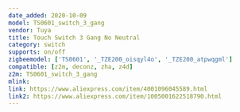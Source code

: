 ```yaml
---
date_added: 2020-10-09
model: TS0601_switch_3_gang
vendor: Tuya
title: Touch Switch 3 Gang No Neutral
category: switch
supports: on/off
zigbeemodel: ['TS0601', '_TZE200_oisqyl4o', '_TZE200_atpwqgml']
compatible: [z2m, deconz, zha, z4d]
z2m: TS0601_switch_3_gang
mlink: 
link: https://www.aliexpress.com/item/4001096045589.html
link2: https://www.aliexpress.com/item/1005001622518790.html
---
```


